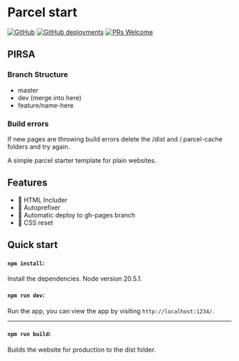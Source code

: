 # Parcel start

[![GitHub](https://img.shields.io/github/license/yesnoruly/parcel-start)](https://github.com/yesnoruly/parcel-start/blob/master/LICENSE)
[![GitHub deployments](https://img.shields.io/github/deployments/yesnoruly/parcel-start/github-pages?label=Deploy)](https://github.com/yesnoruly/parcel-start/actions)
[![PRs Welcome](https://img.shields.io/badge/PRs-welcome-brightgreen.svg?style=flat)](https://github.com/yesnoruly/parcel-start/pulls)


## PIRSA

### Branch Structure

- master
- dev (merge into here)
- feature/name-here

### Build errors

If new pages are throwing build errors delete the /dist and /.parcel-cache folders and try again.




A simple parcel starter template for plain websites.

## Features

- 📝 HTML Includer
- 🔢 Autoprefixer
- 🎡 Automatic deploy to gh-pages branch
- 🔄 CSS reset



## Quick start

#### `npm install`:

Install the dependencies.
Node version 20.5.1.

#### `npm run dev`:

Run the app, you can view the app by visiting `http://localhost:1234/`.

---

#### `npm run build`:

Builds the website for production to the dist folder.
